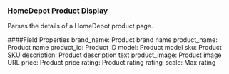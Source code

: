 ### HomeDepot Product Display
Parses the details of a HomeDepot product page.

####Field Properties
    brand_name: Product brand name
    product_name: Product name
    product_id: Product ID
    model: Product model
    sku: Product SKU
    description: Product description text
    product_image: Product image URL
    price: Product price
    rating: Product rating
    rating_scale: Max rating

